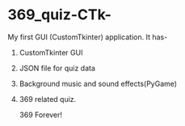 # 369_quiz-CTk-
My first GUI (CustomTkinter) application. It has-
1. CustomTkinter GUI
2. JSON file for quiz data
3. Background music and sound effects(PyGame)
4. 369 related quiz.

   369 Forever!
